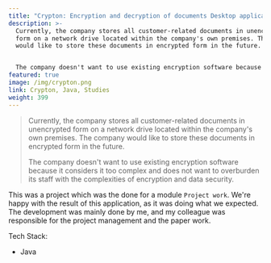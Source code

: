 ```yaml
---
title: "Crypton: Encryption and decryption of documents Desktop application"
description: >-
  Currently, the company stores all customer-related documents in unencrypted
  form on a network drive located within the company's own premises. The company
  would like to store these documents in encrypted form in the future. 


  The company doesn't want to use existing encryption software because it considers it too complex and does not want to overburden its staff with the complexities of encryption and data security.
featured: true
image: /img/crypton.png
link: Crypton, Java, Studies
weight: 399
---
```

> Currently, the company stores all customer-related documents in unencrypted form on a network drive located within the company's own premises. The company would like to store these documents in encrypted form in the future. 
>
> The company doesn't want to use existing encryption software because it considers it too complex and does not want to overburden its staff with the complexities of encryption and data security.

This was a project which was the done for a module `Project work`. We're happy with the result of this application, as it was doing what we expected. The development was mainly done by me, and my colleague was responsible for the project management and the paper work.

Tech Stack:

* Java